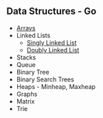 ## Data Structures - Go


- [Arrays](./Arrays.md)
- Linked Lists 
   - [Singly Linked List](./SinglyLinkedList.md)
   - [Doubly Linked List](./DoublyLinkedList.md)
- Stacks
- Queue
- Binary Tree
- Binary Search Trees
- Heaps - Minheap, Maxheap
- Graphs
- Matrix
- Trie
